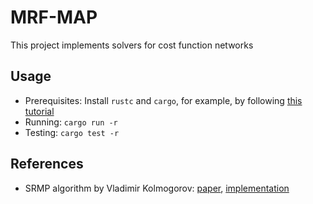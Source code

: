# MRF-MAP

This project implements solvers for cost function networks

## Usage

- Prerequisites: Install `rustc` and `cargo`, for example, by following [this tutorial](https://www.rust-lang.org/tools/install)
- Running: `cargo run -r`
- Testing: `cargo test -r`

## References

- SRMP algorithm by Vladimir Kolmogorov: [paper](https://ieeexplore.ieee.org/document/6926846), [implementation](https://pub.ista.ac.at/~vnk/software.html#SRMP)
